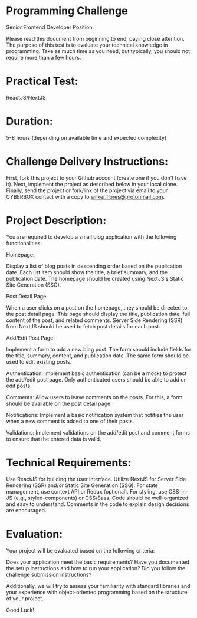 # Programming Challenge 

Senior Frontend Developer Position.

Please read this document from beginning to end, paying close attention. The purpose of this test is to evaluate your technical knowledge in programming.
Take as much time as you need, but typically, you should not require more than a few hours.

# Practical Test:

  ReactJS/NextJS


# Duration:

  5-8 hours (depending on available time and expected complexity)

# Challenge Delivery Instructions:

  First, fork this project to your Github account (create one if you don't have it).
  Next, implement the project as described below in your local clone.
  Finally, send the project or fork/link of the project via email to your CYBERBOX contact with a copy to wilker.flores@protonmail.com.

# Project Description:

  You are required to develop a small blog application with the following functionalities:
  
Homepage:
  
  Display a list of blog posts in descending order based on the publication date. Each list item should show the title, a brief summary, and the publication date. 
  The homepage should be created using NextJS's Static Site Generation (SSG).
  
Post Detail Page: 
  
  When a user clicks on a post on the homepage, they should be directed to the post detail page. This page should display the title, publication date, full  content of the     post, and related comments. Server Side Rendering (SSR) from NextJS should be used to fetch post details for each post.
  
Add/Edit Post Page:
  
  Implement a form to add a new blog post. The form should include fields for the title, summary, content, and publication date. 
  The same form should be used to edit existing posts.
  
Authentication: 
  Implement basic authentication (can be a mock) to protect the add/edit post page. Only authenticated users should be able to add or edit posts.
  
Comments: 
  Allow users to leave comments on the posts. For this, a form should be available on the post detail page.
  
Notifications: 
  Implement a basic notification system that notifies the user when a new comment is added to one of their posts.
  
Validations: 
  Implement validations on the add/edit post and comment forms to ensure that the entered data is valid.

# Technical Requirements:

  Use ReactJS for building the user interface.
  Utilize NextJS for Server Side Rendering (SSR) and/or Static Site Generation (SSG).
  For state management, use context API or Redux (optional).
  For styling, use CSS-in-JS (e.g., styled-components) or CSS/Sass.
  Code should be well-organized and easy to understand.
  Comments in the code to explain design decisions are encouraged.

# Evaluation:

Your project will be evaluated based on the following criteria:

  Does your application meet the basic requirements?
  Have you documented the setup instructions and how to run your application?
  Did you follow the challenge submission instructions?

Additionally, we will try to assess your familiarity with standard libraries and your experience with object-oriented programming based on the structure of your project.


Good Luck!

